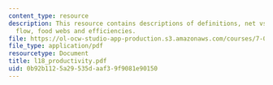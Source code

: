 ```yaml
---
content_type: resource
description: This resource contains descriptions of definitions, net vs. gross:, energy
  flow, food webs and efficiencies.
file: https://ol-ocw-studio-app-production.s3.amazonaws.com/courses/7-014-introductory-biology-spring-2005/0b92b1125a29535daaf39f9081e90150_l18_productivity.pdf
file_type: application/pdf
resourcetype: Document
title: l18_productivity.pdf
uid: 0b92b112-5a29-535d-aaf3-9f9081e90150
---
```

